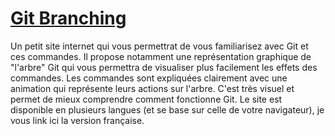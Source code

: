 # [Git Branching](https://learngitbranching.js.org/?locale=fr_FR)

Un petit site internet qui vous permettrat de vous familiarisez avec Git et ces commandes.
Il propose notamment une représentation graphique de "l'arbre" Git qui vous permettra de visualiser plus facilement les effets des commandes.
Les commandes sont expliquées clairement avec une animation qui représente leurs actions sur l'arbre.
C'est très visuel et permet de mieux comprendre comment fonctionne Git.
Le site est disponible en plusieurs langues (et se base sur celle de votre navigateur), je vous link ici la version française.
